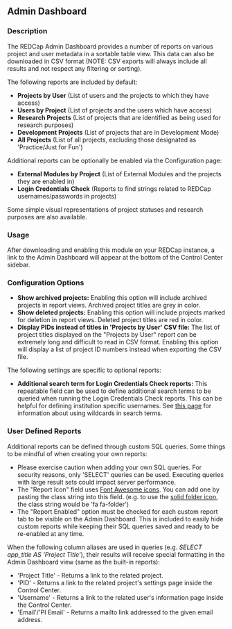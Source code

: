 ## Admin Dashboard

### Description
The REDCap Admin Dashboard provides a number of reports on various project and user metadata in a sortable table view. This data can also be downloaded in CSV format (NOTE: CSV exports will always include all results and not respect any filtering or sorting).

The following reports are included by default:
* **Projects by User** (List of users and the projects to which they have access)
* **Users by Project** (List of projects and the users which have access)
* **Research Projects** (List of projects that are identified as being used for research purposes)
* **Development Projects** (List of projects that are in Development Mode)
* **All Projects** (List of all projects, excluding those designated as 'Practice/Just for Fun')

Additional reports can be optionally be enabled via the Configuration page:
* **External Modules by Project** (List of External Modules and the projects they are enabled in)
* **Login Credentials Check** (Reports to find strings related to REDCap usernames/passwords in projects)

Some simple visual representations of project statuses and research purposes are also available.

### Usage
After downloading and enabling this module on your REDCap instance, a link to the Admin Dashboard will appear at the bottom of the Control Center sidebar.

### Configuration Options
* **Show archived projects:** Enabling this option will include archived projects in report views. Archived project titles are grey in color.
* **Show deleted projects:** Enabling this option will include projects marked for deletion in report views. Deleted project titles are red in color.
* **Display PIDs instead of titles in 'Projects by User' CSV file:** The list of project titles displayed on the "Projects by User" report can be extremely long and difficult to read in CSV format. Enabling this option will display a list of project ID numbers instead when exporting the CSV file.

The following settings are specific to optional reports:

* **Additional search term for Login Credentials Check reports:** This repeatable field can be used to define additional search terms to be queried when running the Login Credentials Check reports. This can be helpful for defining institution specific usernames. See [this page](https://www.w3schools.com/sql/sql_wildcards.asp) for information about using wildcards in search terms.

### User Defined Reports
Additional reports can be defined through custom SQL queries. Some things to be mindful of when creating your own reports:

* Please exercise caution when adding your own SQL queries. For security reasons, only 'SELECT' queries can be used. Executing queries with large result sets could impact server performance.
* The "Report Icon" field uses [Font Awesome icons](http://fontawesome.com/icons). You can add one by pasting the class string into this field. (e.g. to use the [solid folder icon](https://fontawesome.com/icons/folder?style=solid), the class string would be 'fa fa-folder')
* The "Report Enabled" option must be checked for each custom report tab to be visible on the Admin Dashboard. This is included to easily hide custom reports while keeping their SQL queries saved and ready to be re-enabled at any time.

When the following column aliases are used in queries (e.g. *SELECT app_title AS 'Project Title'*), their results will receive special formatting in the Admin Dashboard view (same as the built-in reports):

* 'Project Title' - Returns a link to the related project.
* 'PID' - Returns a link to the related project's settings page inside the Control Center.
* 'Username' - Returns a link to the related user's information page inside the Control Center.
* 'Email'/'PI Email' - Returns a mailto link addressed to the given email address.
